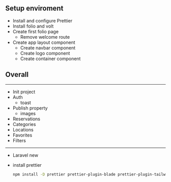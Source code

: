 ## Setup enviroment

- Install and configure Prettier
- Install folio and volt
- Create first folio page
  - Remove welcome route
- Create app layout component
  - Create navbar component
  - Create logo component
  - Create container component

## Overall

---

- Init project
- Auth
  - toast
- Publish property
  - images
- Reservations
- Categories
- Locations
- Favorites
- Filters


---

- Laravel new
- install prettier

  ```bash
  npm install -D prettier prettier-plugin-blade prettier-plugin-tailwindcss
  ```
